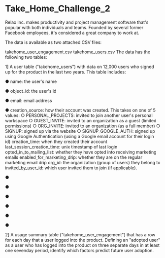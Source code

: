 # Take_Home_Challenge_2
Relax Inc. makes productivity and project management software that's popular with both individuals and teams. Founded by several former Facebook employees, it's considered a great company to work at.

The data is available as two attached CSV files:

takehome_user_engagement.csv takehome_users.csv The data has the following two tables:

1] A user table ("takehome_users") with data on 12,000 users who signed up for the product in the last two years. This table includes:

● name: the user's name

● object_id: the user's id

● email: email address

● creation_source: how their account was created. This takes on one of 5 values: ○ PERSONAL_PROJECTS: invited to join another user's personal workspace ○ GUEST_INVITE: invited to an organization as a guest (limited permissions) ○ ORG_INVITE: invited to an organization (as a full member) ○ SIGNUP: signed up via the website ○ SIGNUP_GOOGLE_AUTH: signed up using Google Authentication (using a Google email account for their login id) creation_time: when they created their account last_session_creation_time: unix timestamp of last login opted_in_to_mailing_list: whether they have opted into receiving marketing emails enabled_for_marketing_drip: whether they are on the regular marketing email drip org_id: the organization (group of users) they belong to invited_by_user_id: which user invited them to join (if applicable).

●

●

●

●

●

●

2] A usage summary table ("takehome_user_engagement") that has a row for each day that a user logged into the product. Defining an "adopted user" as a user who has logged into the product on three separate days in at least one seven­day period, identify which factors predict future user adoption.
